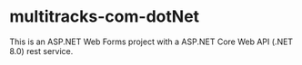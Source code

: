 # multitracks-com-dotNet
This is an ASP.NET Web Forms project with a ASP.NET Core Web API (.NET 8.0) rest service.

